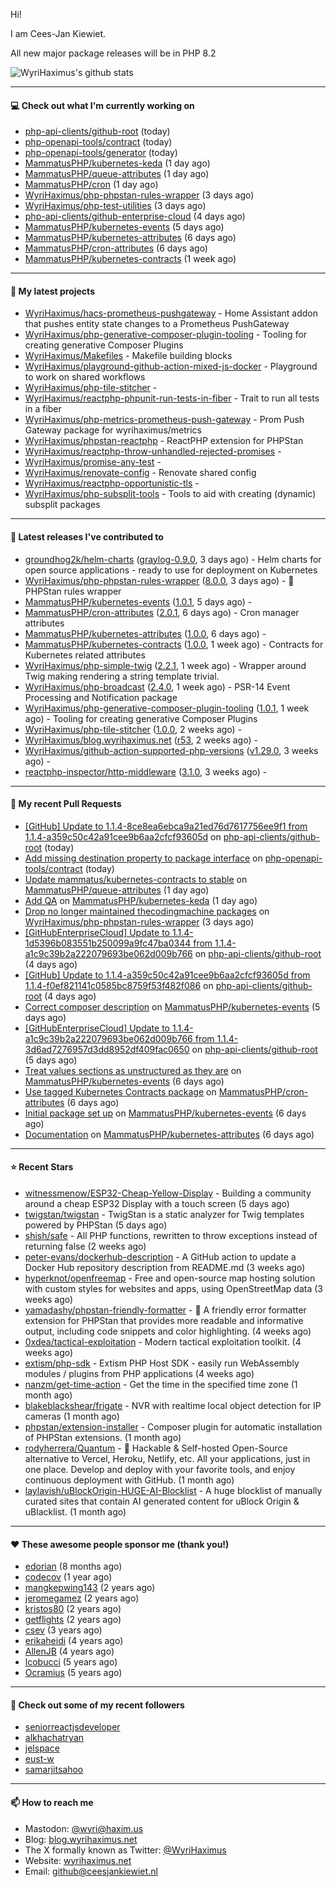 Hi!

I am Cees-Jan Kiewiet.

All new major package releases will be in PHP 8.2

![WyriHaximus's github stats](https://github-readme-stats.vercel.app/api?username=WyriHaximus&show_icons=true)

---

#### 💻 Check out what I'm currently working on

- [php-api-clients/github-root](https://github.com/php-api-clients/github-root) (today)
- [php-openapi-tools/contract](https://github.com/php-openapi-tools/contract) (today)
- [php-openapi-tools/generator](https://github.com/php-openapi-tools/generator) (today)
- [MammatusPHP/kubernetes-keda](https://github.com/MammatusPHP/kubernetes-keda) (1 day ago)
- [MammatusPHP/queue-attributes](https://github.com/MammatusPHP/queue-attributes) (1 day ago)
- [MammatusPHP/cron](https://github.com/MammatusPHP/cron) (1 day ago)
- [WyriHaximus/php-phpstan-rules-wrapper](https://github.com/WyriHaximus/php-phpstan-rules-wrapper) (3 days ago)
- [WyriHaximus/php-test-utilities](https://github.com/WyriHaximus/php-test-utilities) (3 days ago)
- [php-api-clients/github-enterprise-cloud](https://github.com/php-api-clients/github-enterprise-cloud) (4 days ago)
- [MammatusPHP/kubernetes-events](https://github.com/MammatusPHP/kubernetes-events) (5 days ago)
- [MammatusPHP/kubernetes-attributes](https://github.com/MammatusPHP/kubernetes-attributes) (6 days ago)
- [MammatusPHP/cron-attributes](https://github.com/MammatusPHP/cron-attributes) (6 days ago)
- [MammatusPHP/kubernetes-contracts](https://github.com/MammatusPHP/kubernetes-contracts) (1 week ago)

---

#### 🌱 My latest projects

- [WyriHaximus/hacs-prometheus-pushgateway](https://github.com/WyriHaximus/hacs-prometheus-pushgateway) - Home Assistant addon that pushes entity state changes to a Prometheus PushGateway
- [WyriHaximus/php-generative-composer-plugin-tooling](https://github.com/WyriHaximus/php-generative-composer-plugin-tooling) - Tooling for creating generative Composer Plugins
- [WyriHaximus/Makefiles](https://github.com/WyriHaximus/Makefiles) - Makefile building blocks
- [WyriHaximus/playground-github-action-mixed-js-docker](https://github.com/WyriHaximus/playground-github-action-mixed-js-docker) - Playground to work on shared workflows
- [WyriHaximus/php-tile-stitcher](https://github.com/WyriHaximus/php-tile-stitcher) - 
- [WyriHaximus/reactphp-phpunit-run-tests-in-fiber](https://github.com/WyriHaximus/reactphp-phpunit-run-tests-in-fiber) - Trait to run all tests in a fiber
- [WyriHaximus/php-metrics-prometheus-push-gateway](https://github.com/WyriHaximus/php-metrics-prometheus-push-gateway) - Prom Push Gateway package for wyrihaximus/metrics
- [WyriHaximus/phpstan-reactphp](https://github.com/WyriHaximus/phpstan-reactphp) - ReactPHP extension for PHPStan
- [WyriHaximus/reactphp-throw-unhandled-rejected-promises](https://github.com/WyriHaximus/reactphp-throw-unhandled-rejected-promises) - 
- [WyriHaximus/promise-any-test](https://github.com/WyriHaximus/promise-any-test) - 
- [WyriHaximus/renovate-config](https://github.com/WyriHaximus/renovate-config) - Renovate shared config
- [WyriHaximus/reactphp-opportunistic-tls](https://github.com/WyriHaximus/reactphp-opportunistic-tls) - 
- [WyriHaximus/php-subsplit-tools](https://github.com/WyriHaximus/php-subsplit-tools) - Tools to aid with creating (dynamic) subsplit packages

---

#### 🔭 Latest releases I've contributed to

- [groundhog2k/helm-charts](https://github.com/groundhog2k/helm-charts) ([graylog-0.9.0](https://github.com/groundhog2k/helm-charts/releases/tag/graylog-0.9.0), 3 days ago) - Helm charts for open source applications - ready to use for deployment on Kubernetes
- [WyriHaximus/php-phpstan-rules-wrapper](https://github.com/WyriHaximus/php-phpstan-rules-wrapper) ([8.0.0](https://github.com/WyriHaximus/php-phpstan-rules-wrapper/releases/tag/8.0.0), 3 days ago) - 🌯 PHPStan rules wrapper
- [MammatusPHP/kubernetes-events](https://github.com/MammatusPHP/kubernetes-events) ([1.0.1](https://github.com/MammatusPHP/kubernetes-events/releases/tag/1.0.1), 5 days ago) - 
- [MammatusPHP/cron-attributes](https://github.com/MammatusPHP/cron-attributes) ([2.0.1](https://github.com/MammatusPHP/cron-attributes/releases/tag/2.0.1), 6 days ago) - Cron manager attributes
- [MammatusPHP/kubernetes-attributes](https://github.com/MammatusPHP/kubernetes-attributes) ([1.0.0](https://github.com/MammatusPHP/kubernetes-attributes/releases/tag/1.0.0), 6 days ago) - 
- [MammatusPHP/kubernetes-contracts](https://github.com/MammatusPHP/kubernetes-contracts) ([1.0.0](https://github.com/MammatusPHP/kubernetes-contracts/releases/tag/1.0.0), 1 week ago) - Contracts for Kubernetes related attributes
- [WyriHaximus/php-simple-twig](https://github.com/WyriHaximus/php-simple-twig) ([2.2.1](https://github.com/WyriHaximus/php-simple-twig/releases/tag/2.2.1), 1 week ago) - Wrapper around Twig making rendering a string template trivial.
- [WyriHaximus/php-broadcast](https://github.com/WyriHaximus/php-broadcast) ([2.4.0](https://github.com/WyriHaximus/php-broadcast/releases/tag/2.4.0), 1 week ago) - PSR-14 Event Processing and Notification package
- [WyriHaximus/php-generative-composer-plugin-tooling](https://github.com/WyriHaximus/php-generative-composer-plugin-tooling) ([1.0.1](https://github.com/WyriHaximus/php-generative-composer-plugin-tooling/releases/tag/1.0.1), 1 week ago) - Tooling for creating generative Composer Plugins
- [WyriHaximus/php-tile-stitcher](https://github.com/WyriHaximus/php-tile-stitcher) ([1.0.0](https://github.com/WyriHaximus/php-tile-stitcher/releases/tag/1.0.0), 2 weeks ago) - 
- [WyriHaximus/blog.wyrihaximus.net](https://github.com/WyriHaximus/blog.wyrihaximus.net) ([r53](https://github.com/WyriHaximus/blog.wyrihaximus.net/releases/tag/r53), 2 weeks ago) - 
- [WyriHaximus/github-action-supported-php-versions](https://github.com/WyriHaximus/github-action-supported-php-versions) ([v1.29.0](https://github.com/WyriHaximus/github-action-supported-php-versions/releases/tag/v1.29.0), 3 weeks ago) - 
- [reactphp-inspector/http-middleware](https://github.com/reactphp-inspector/http-middleware) ([3.1.0](https://github.com/reactphp-inspector/http-middleware/releases/tag/3.1.0), 3 weeks ago) - 

---

#### 🔨 My recent Pull Requests

- [[GitHub] Update to 1.1.4-8ce8ea6ebca9a21ed76d7617756ee9f1 from 1.1.4-a359c50c42a91cee9b6aa2cfcf93605d](https://github.com/php-api-clients/github-root/pull/1318) on [php-api-clients/github-root](https://github.com/php-api-clients/github-root) (today)
- [Add missing destination property to package interface](https://github.com/php-openapi-tools/contract/pull/2) on [php-openapi-tools/contract](https://github.com/php-openapi-tools/contract) (today)
- [Update mammatus/kubernetes-contracts to stable](https://github.com/MammatusPHP/queue-attributes/pull/6) on [MammatusPHP/queue-attributes](https://github.com/MammatusPHP/queue-attributes) (1 day ago)
- [Add QA](https://github.com/MammatusPHP/kubernetes-keda/pull/1) on [MammatusPHP/kubernetes-keda](https://github.com/MammatusPHP/kubernetes-keda) (1 day ago)
- [Drop no longer maintained thecodingmachine packages](https://github.com/WyriHaximus/php-phpstan-rules-wrapper/pull/134) on [WyriHaximus/php-phpstan-rules-wrapper](https://github.com/WyriHaximus/php-phpstan-rules-wrapper) (3 days ago)
- [[GitHubEnterpriseCloud] Update to 1.1.4-1d5396b083551b250099a9fc47ba0344 from 1.1.4-a1c9c39b2a222079693be062d009b766](https://github.com/php-api-clients/github-root/pull/1317) on [php-api-clients/github-root](https://github.com/php-api-clients/github-root) (4 days ago)
- [[GitHub] Update to 1.1.4-a359c50c42a91cee9b6aa2cfcf93605d from 1.1.4-f0ef821141c0585bc8759f53f482f086](https://github.com/php-api-clients/github-root/pull/1316) on [php-api-clients/github-root](https://github.com/php-api-clients/github-root) (4 days ago)
- [Correct composer description](https://github.com/MammatusPHP/kubernetes-events/pull/4) on [MammatusPHP/kubernetes-events](https://github.com/MammatusPHP/kubernetes-events) (5 days ago)
- [[GitHubEnterpriseCloud] Update to 1.1.4-a1c9c39b2a222079693be062d009b766 from 1.1.4-3d6ad7276957d3dd8952df409fac0650](https://github.com/php-api-clients/github-root/pull/1315) on [php-api-clients/github-root](https://github.com/php-api-clients/github-root) (5 days ago)
- [Treat values sections as unstructured as they are](https://github.com/MammatusPHP/kubernetes-events/pull/3) on [MammatusPHP/kubernetes-events](https://github.com/MammatusPHP/kubernetes-events) (6 days ago)
- [Use tagged Kubernetes Contracts package](https://github.com/MammatusPHP/cron-attributes/pull/5) on [MammatusPHP/cron-attributes](https://github.com/MammatusPHP/cron-attributes) (6 days ago)
- [Initial package set up](https://github.com/MammatusPHP/kubernetes-events/pull/1) on [MammatusPHP/kubernetes-events](https://github.com/MammatusPHP/kubernetes-events) (6 days ago)
- [Documentation](https://github.com/MammatusPHP/kubernetes-attributes/pull/4) on [MammatusPHP/kubernetes-attributes](https://github.com/MammatusPHP/kubernetes-attributes) (6 days ago)

---

#### ⭐ Recent Stars

- [witnessmenow/ESP32-Cheap-Yellow-Display](https://github.com/witnessmenow/ESP32-Cheap-Yellow-Display) - Building a community around a cheap ESP32 Display with a touch screen (5 days ago)
- [twigstan/twigstan](https://github.com/twigstan/twigstan) - TwigStan is a static analyzer for Twig templates powered by PHPStan (5 days ago)
- [shish/safe](https://github.com/shish/safe) - All PHP functions, rewritten to throw exceptions instead of returning false (2 weeks ago)
- [peter-evans/dockerhub-description](https://github.com/peter-evans/dockerhub-description) - A GitHub action to update a Docker Hub repository description from README.md (3 weeks ago)
- [hyperknot/openfreemap](https://github.com/hyperknot/openfreemap) - Free and open-source map hosting solution with custom styles for websites and apps, using OpenStreetMap data (3 weeks ago)
- [yamadashy/phpstan-friendly-formatter](https://github.com/yamadashy/phpstan-friendly-formatter) - 🤝 A friendly error formatter extension for PHPStan that provides more readable and informative output, including code snippets and color highlighting. (4 weeks ago)
- [0xdea/tactical-exploitation](https://github.com/0xdea/tactical-exploitation) - Modern tactical exploitation toolkit. (4 weeks ago)
- [extism/php-sdk](https://github.com/extism/php-sdk) - Extism PHP Host SDK - easily run WebAssembly modules / plugins from PHP applications (4 weeks ago)
- [nanzm/get-time-action](https://github.com/nanzm/get-time-action) - Get the time in the specified time zone (1 month ago)
- [blakeblackshear/frigate](https://github.com/blakeblackshear/frigate) - NVR with realtime local object detection for IP cameras (1 month ago)
- [phpstan/extension-installer](https://github.com/phpstan/extension-installer) - Composer plugin for automatic installation of PHPStan extensions. (1 month ago)
- [rodyherrera/Quantum](https://github.com/rodyherrera/Quantum) - 🚀 Hackable &amp; Self-hosted Open-Source alternative to Vercel, Heroku, Netlify, etc. All your applications, just in one place. Develop and deploy with your favorite tools, and enjoy continuous deployment with GitHub.  (1 month ago)
- [laylavish/uBlockOrigin-HUGE-AI-Blocklist](https://github.com/laylavish/uBlockOrigin-HUGE-AI-Blocklist) - A huge blocklist of manually curated sites that contain AI generated content for uBlock Origin &amp; uBlacklist. (1 month ago)

---

#### ❤️ These awesome people sponsor me (thank you!)

- [edorian](https://github.com/edorian) (8 months ago)
- [codecov](https://github.com/codecov) (1 year ago)
- [mangkepwing143](https://github.com/mangkepwing143) (2 years ago)
- [jeromegamez](https://github.com/jeromegamez) (2 years ago)
- [kristos80](https://github.com/kristos80) (2 years ago)
- [getflights](https://github.com/getflights) (2 years ago)
- [csev](https://github.com/csev) (3 years ago)
- [erikaheidi](https://github.com/erikaheidi) (4 years ago)
- [AllenJB](https://github.com/AllenJB) (4 years ago)
- [lcobucci](https://github.com/lcobucci) (5 years ago)
- [Ocramius](https://github.com/Ocramius) (5 years ago)

---

#### 👯 Check out some of my recent followers

- [seniorreactjsdeveloper](https://github.com/seniorreactjsdeveloper)
- [alkhachatryan](https://github.com/alkhachatryan)
- [jelspace](https://github.com/jelspace)
- [eust-w](https://github.com/eust-w)
- [samarjitsahoo](https://github.com/samarjitsahoo)

---

#### 📫 How to reach me

- Mastodon: [@wyri@haxim.us](https://toot-toot.wyrihaxim.us/@wyri)
- Blog: [blog.wyrihaximus.net](https://blog.wyrihaximus.net/)
- The X formally known as Twitter: [@WyriHaximus](https://twitter.com/WyriHaximus)
- Website: [wyrihaximus.net](https://wyrihaximus.net/)
- Email: [github@ceesjankiewiet.nl](mailto:github@ceesjankiewiet.nl)
